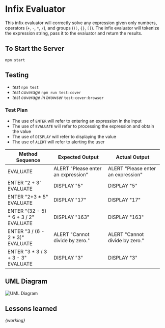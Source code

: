 # Infix Evaluator

This infix evaluator will correctly solve any expression given only numbers, operators (`+`, `-`, `*`, `/`), and groups (`()`, `{}`, `[]`).
The infix evaluator will tokenize the expression string, pass it to the evaluator and return the results.

## To Start the Server

`npm start`


## Testing

 - *test* `npm test`
 - *test coverage* `npm run test:cover`
 - *test coverage in browser* `test:cover:browser`

### Test Plan

 - The use of `ENTER` will refer to entering an expression in the input
 - The use of `EVALUATE` will refer to processing the expression and obtain the value
 - The use of `DISPLAY` will refer to displaying the value
 - The use of `ALERT` will refer to alerting the user

| Method Sequence | Expected Output | Actual Output
| --- | --- | --- |
| EVALUATE        | ALERT "Please enter an expression" | ALERT "Please enter an expression"
| ENTER "2 + 3"<br>EVALUATE    | DISPLAY "5"     | DISPLAY "5"
| ENTER "2+3 * 5"<br>EVALUATE | DISPLAY "17"    | DISPLAY "17"
| ENTER "(32 - 5) * 6 + 3 / 2"<br>EVALUATE | DISPLAY "163" | DISPLAY "163"
| ENTER "3 / (6 - 2 * 3)"<br>EVALUATE | ALERT "Cannot divide by zero." | ALERT "Cannot divide by zero." 
| ENTER "3 * 3 / 3 + 3 - 3"<br>EVALUATE | DISPLAY "3" | DISPLAY "3"


## UML Diagram
![UML Diagram](https://image.ibb.co/fvcr1F/Main.png)


## Lessons learned
_{working}_



